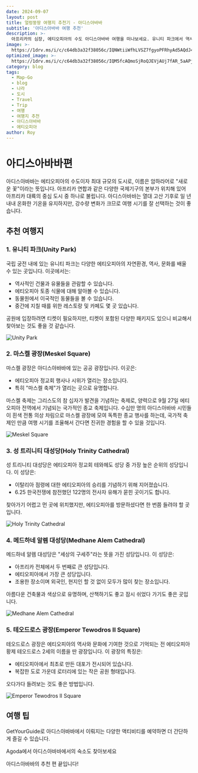 ```yaml
---
date: 2024-09-07
layout: post
title: 얼렁뚱땅 여행지 추천기 - 아디스아바바
subtitle: '아디스아바바 여행 추천'
description: >-
  아프리카의 심장, 에티오피아의 수도 아디스아바바 여행을 떠나보세요. 유니티 파크에서 역사와 자연을 만끽하고, 마스켈 축제의 열기를 느껴보세요. 성 트리니티 대성당과 메드하네 알렘 대성당의 아름다운 건축물도 놓치지 마세요. 아디스아바바 여행 가이드와 함께 특별한 추억을 만들어보세요.
image: >-
  https://1drv.ms/i/c/c64db3a32f38056c/IQNWtiiWfhLVSZ7fgyoPFRhyAd5AQdJ4adhbms82J40zUxY?width=371&height=193
optimized_image: >-
  https://1drv.ms/i/c/c64db3a32f38056c/IQM5fcAQmoSjRoQJEVjAUj7fAR_5aAPjb04jwqMMwrvcghQ?width=759&height=396
category: blog
tags:
  - Map-Go
  - blog
  - 나라
  - 도시
  - Travel
  - Trip
  - 여행
  - 여행지 추천
  - 아디스아바바
  - 에티오피아
author: Roy
---
```


# 아디스아바바편
아디스아바바는 에티오피아의 수도이자 최대 규모의 도시로, 이름은 암하라어로 "새로운 꽃"이라는 뜻입니다. 아프리카 연합과 같은 다양한 국제기구의 본부가 위치해 있어 아프리카 대륙의 중심 도시 중 하나로 불립니다. 아디스아바바는 열대 고산 기후로 일 년 내내 온화한 기온을 유지하지만, 강수량 변화가 크므로 여행 시기를 잘 선택하는 것이 좋습니다.

## 추천 여행지

### 1. 유니티 파크(Unity Park)

국립 궁전 내에 있는 유니티 파크는 다양한 에티오피아의 자연환경, 역사, 문화를 배울 수 있는 곳입니다. 이곳에서는:

- 역사적인 건물과 유물들을 관람할 수 있습니다.
- 에티오피아 토종 식물에 대해 알아볼 수 있습니다.
- 동물원에서 이국적인 동물들을 볼 수 있습니다.
- 중간에 지칠 때를 위한 레스토랑 및 카페도 몇 곳 있습니다.

공원에 입장하려면 티켓이 필요하지만, 티켓이 포함된 다양한 패키지도 있으니 비교해서 찾아보는 것도 좋을 것 같습니다.

![Unity Park](https://upload.wikimedia.org/wikipedia/commons/thumb/7/70/Unity_Park_Addis_Ababa_Ethiopia_2.jpg/675px-Unity_Park_Addis_Ababa_Ethiopia_2.jpg?20210120151022 "Unity Park")

### 2. 마스켈 광장(Meskel Square)

마스켈 광장은 아디스아바바에 있는 공공 광장입니다. 이곳은:

- 에티오피아 정교회 행사나 시위가 열리는 장소입니다.
- 특히 "마스켈 축제"가 열리는 곳으로 유명합니다.

마스켈 축제는 그리스도의 참 십자가 발견을 기념하는 축제로, 양력으로 9월 27일 에티오피아 전역에서 기념되는 국가적인 종교 축제입니다. 수십만 명의 아디스아바바 시민들이 흰색 전통 의상 차림으로 마스켈 광장에 모여 독특한 종교 행사를 하는데, 국가적 축제인 만큼 여행 시기를 조율해서 간다면 진귀한 경험을 할 수 있을 것입니다.

![Meskel Square](https://upload.wikimedia.org/wikipedia/commons/thumb/5/5a/Meskel_celebrations_2003%2C_Meskel_Square%2C_Addis_Ababa.jpg/1200px-Meskel_celebrations_2003%2C_Meskel_Square%2C_Addis_Ababa.jpg?20180627161423 "Meskel Square")

### 3. 성 트리니티 대성당(Holy Trinity Cathedral)

성 트리니티 대성당은 에티오피아 정교회 테와헤도 성당 중 가장 높은 순위의 성당입니다. 이 성당은:

- 이탈리아 점령에 대한 에티오피아의 승리를 기념하기 위해 지어졌습니다.
- 6.25 한국전쟁에 참전했던 122명의 전사자 유해가 묻힌 곳이기도 합니다.

찾아가기 어렵고 먼 곳에 위치했지만, 에티오피아를 방문하셨다면 한 번쯤 들려야 할 곳입니다.

![Holy Trinity Cathedral](https://upload.wikimedia.org/wikipedia/commons/thumb/e/ec/Holy_Trinity_Cathedral%2C_Addis_Ababa_%283434312871%29.jpg/1200px-Holy_Trinity_Cathedral%2C_Addis_Ababa_%283434312871%29.jpg?20121005175343 "Holy Trinity Cathedral")

### 4. 메드하네 알렘 대성당(Medhane Alem Cathedral)

메드하네 알렘 대성당은 "세상의 구세주"라는 뜻을 가진 성당입니다. 이 성당은:

- 아프리카 전체에서 두 번째로 큰 성당입니다.
- 에티오피아에서 가장 큰 성당입니다.
- 조용한 장소이며 외국인, 현지인 할 것 없이 모두가 많이 찾는 장소입니다.

아름다운 건축물과 색상으로 유명하며, 산책하기도 좋고 잠시 쉬었다 가기도 좋은 곳입니다.

![Medhane Alem Cathedral](https://upload.wikimedia.org/wikipedia/commons/thumb/5/5b/Medhane_Alem_Cathedral_Addis_Ababa_%281%29.jpg/1200px-Medhane_Alem_Cathedral_Addis_Ababa_%281%29.jpg?20210501232653 "Medhane Alem Cathedral")

### 5. 테오드로스 광장(Emperor Tewodros II Square)

테오드로스 광장은 에티오피아의 역사와 문화에 기여한 것으로 기억되는 전 에티오피아 황제 테오드로스 2세의 이름을 딴 광장입니다. 이 광장의 특징은:

- 에티오피아에서 최초로 만든 대포가 전시되어 있습니다.
- 복잡한 도로 가운데 로터리에 있는 작은 공원 형태입니다.

오다가다 들려보는 것도 좋은 방법입니다.

![Emperor Tewodros II Square](https://upload.wikimedia.org/wikipedia/commons/thumb/f/f7/ET_Addis_asv2018-01_img36_Tewodros_Square.jpg/2560px-ET_Addis_asv2018-01_img36_Tewodros_Square.jpg "Emperor Tewodros II Square")

## 여행 팁

<!-- GetYourGuide -->
<div data-gyg-href="https://widget.getyourguide.com/default/city.frame" data-gyg-location-id="1085" data-gyg-locale-code="ko-KR" data-gyg-widget="city" data-gyg-partner-id="1GS4FB3"></div>
GetYourGuide로 아디스아바바에서 이뤄지는 다양한 액티비티를 예약하면 더 간단하게 즐길 수 있습니다.  

<!-- Agoda -->
<div id="adgshp-890200017"></div>
<script type="text/javascript" src="//cdn0.agoda.net/images/sherpa/js/init-dynamic_v8.min.js"></script><script type="text/javascript">
var stg = new Object(); stg.crt="5618859941536";stg.version="1.05"; stg.id=stg.name="adgshp-890200017"; stg.Width="300px"; stg.Height="300px";stg.RefKey="naUDPmElNh4upsp9fuaTCQ==";stg.AutoScrollSpeed=3000;stg.AutoScrollToggle=true;stg.SearchboxShow=false;stg.DiscountedOnly=false;stg.Layout="squaredynamic"; stg.Language="ko-kr";stg.ApiKey="722ac243-58e2-4015-8346-aecd38d38365";stg.Cid="1929455";  stg.City="21035";stg.Currency="KRW";stg.OverideConf=false; new AgdDynamic('adgshp-890200017').initialize(stg);
</script>

Agoda에서 아디스아바바에서의 숙소도 찾아보세요

아디스아바바의 추천 편 끝입니다!

<!-- 댓글 기능 -->
<script src="https://utteranc.es/client.js"
        repo="royder425/royder425.github.io"
        issue-term="pathname"
        theme="github-light"
        crossorigin="anonymous"
        async>
</script>
